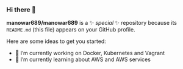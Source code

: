 ### Hi there 👋

**manowar689/manowar689** is a ✨ _special_ ✨ repository because its `README.md` (this file) appears on your GitHub profile.

Here are some ideas to get you started:

- 🔭 I’m currently working on Docker, Kubernetes and Vagrant
- 🌱 I’m currently learning about AWS and AWS services
